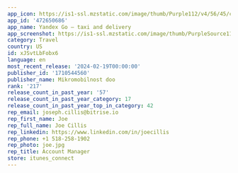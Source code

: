 ```yaml
---
app_icon: https://is1-ssl.mzstatic.com/image/thumb/Purple112/v4/56/45/ca/5645ca7e-d262-0a05-5b46-bc9a3764bdab/AppIcon-0-0-1x_U007emarketing-0-5-0-0-85-220.png/1024x1024bb.png
app_id: '472650686'
app_name: Yandex Go — taxi and delivery
app_screenshot: https://is1-ssl.mzstatic.com/image/thumb/PurpleSource116/v4/d9/f1/73/d9f17376-98a8-69d6-ac78-1590bb0adade/ccc372ed-ebed-4070-b04d-a147962abb6c_0.jpg/1242x2688bb.png
category: Travel
country: US
id: xJSvtLbFobx6
language: en
most_recent_release: '2024-02-19T00:00:00'
publisher_id: '1710544560'
publisher_name: Mikromobilnost doo
rank: '217'
release_count_in_past_year: '57'
release_count_in_past_year_category: 17
release_count_in_past_year_top_in_category: 42
rep_email: joseph.cillis@bitrise.io
rep_first_name: Joe
rep_full_name: Joe Cillis
rep_linkedin: https://www.linkedin.com/in/joecillis
rep_phone: +1 518-258-1902
rep_photo: joe.jpg
rep_title: Account Manager
store: itunes_connect
---
```

